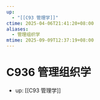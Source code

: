 ```yaml
---
up:
  - "[[C93 管理学]]"
ctime: 2025-04-06T21:41:20+08:00
aliases:
  - 管理组织学
mtime: 2025-09-09T12:37:19+08:00
---
```


# C936 管理组织学

- up: [[C93 管理学]]

